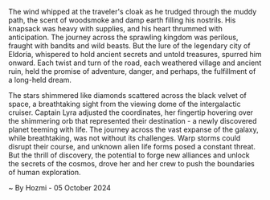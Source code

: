 
The wind whipped at the traveler's cloak as he trudged through the muddy path, the scent of woodsmoke and damp earth filling his nostrils. His knapsack was heavy with supplies, and his heart thrummed with anticipation. The journey across the sprawling kingdom was perilous, fraught with bandits and wild beasts. But the lure of the legendary city of Eldoria, whispered to hold ancient secrets and untold treasures, spurred him onward. Each twist and turn of the road, each weathered village and ancient ruin, held the promise of adventure, danger, and perhaps, the fulfillment of a long-held dream.

The stars shimmered like diamonds scattered across the black velvet of space, a breathtaking sight from the viewing dome of the intergalactic cruiser. Captain Lyra adjusted the coordinates, her fingertip hovering over the shimmering orb that represented their destination - a newly discovered planet teeming with life. The journey across the vast expanse of the galaxy, while breathtaking, was not without its challenges. Warp storms could disrupt their course, and unknown alien life forms posed a constant threat. But the thrill of discovery, the potential to forge new alliances and unlock the secrets of the cosmos, drove her and her crew to push the boundaries of human exploration. 

~ By Hozmi - 05 October 2024
